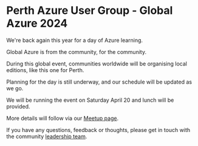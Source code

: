 # Perth Azure User Group - Global Azure 2024
 
We're back again this year for a day of Azure learning.

Global Azure is from the community, for the community. 

During this global event, communities worldwide will be organising local editions, like this one for Perth.

Planning for the day is still underway, and our schedule will be updated as we go. 

We will be running the event on Saturday April 20 and lunch will be provided.

More details will follow via our [Meetup page](https://www.meetup.com/perthazug/).

If you have any questions, feedback or thoughts, please get in touch with the community [leadership team](https://www.meetup.com/perthazug/members/?op=leaders).